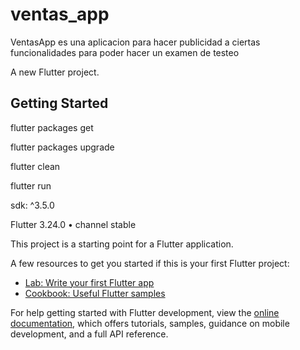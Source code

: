 # ventas_app

VentasApp es una aplicacion para hacer publicidad a ciertas funcionalidades para poder hacer un examen de testeo

A new Flutter project.

## Getting Started


flutter packages get  

flutter packages upgrade

flutter clean

flutter run  

sdk: ^3.5.0

Flutter 3.24.0 • channel stable

This project is a starting point for a Flutter application.

A few resources to get you started if this is your first Flutter project:

- [Lab: Write your first Flutter app](https://docs.flutter.dev/get-started/codelab)
- [Cookbook: Useful Flutter samples](https://docs.flutter.dev/cookbook)

For help getting started with Flutter development, view the
[online documentation](https://docs.flutter.dev/), which offers tutorials,
samples, guidance on mobile development, and a full API reference.
